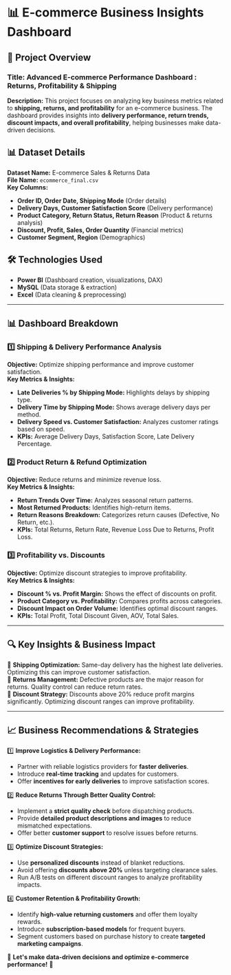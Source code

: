 # 📊 E-commerce Business Insights Dashboard

## 📌 Project Overview
### **Title:** Advanced E-commerce Performance Dashboard : Returns, Profitability & Shipping 
**Description:** This project focuses on analyzing key business metrics related to **shipping, returns, and profitability** for an e-commerce business. The dashboard provides insights into **delivery performance, return trends, discount impacts, and overall profitability**, helping businesses make data-driven decisions.

## 📊 Dataset Details
**Dataset Name:** E-commerce Sales & Returns Data  
**File Name:** `ecommerce_final.csv`  
**Key Columns:**
- **Order ID, Order Date, Shipping Mode** (Order details)
- **Delivery Days, Customer Satisfaction Score** (Delivery performance)
- **Product Category, Return Status, Return Reason** (Product & returns analysis)
- **Discount, Profit, Sales, Order Quantity** (Financial metrics)
- **Customer Segment, Region** (Demographics)

## 🛠️ Technologies Used
- **Power BI** (Dashboard creation, visualizations, DAX)
- **MySQL** (Data storage & extraction)
- **Excel** (Data cleaning & preprocessing)

---

## 📊 Dashboard Breakdown
### **1️⃣ Shipping & Delivery Performance Analysis**
**Objective:** Optimize shipping performance and improve customer satisfaction.  
**Key Metrics & Insights:**
- **Late Deliveries % by Shipping Mode:** Highlights delays by shipping type.
- **Delivery Time by Shipping Mode:** Shows average delivery days per method.
- **Delivery Speed vs. Customer Satisfaction:** Analyzes customer ratings based on speed.
- **KPIs:** Average Delivery Days, Satisfaction Score, Late Delivery Percentage.


### **2️⃣ Product Return & Refund Optimization**
**Objective:** Reduce returns and minimize revenue loss.  
**Key Metrics & Insights:**
- **Return Trends Over Time:** Analyzes seasonal return patterns.
- **Most Returned Products:** Identifies high-return items.
- **Return Reasons Breakdown:** Categorizes return causes (Defective, No Return, etc.).
- **KPIs:** Total Returns, Return Rate, Revenue Loss Due to Returns, Profit Loss.


### **3️⃣ Profitability vs. Discounts**
**Objective:** Optimize discount strategies to improve profitability.  
**Key Metrics & Insights:**
- **Discount % vs. Profit Margin:** Shows the effect of discounts on profit.
- **Product Category vs. Profitability:** Compares profits across categories.
- **Discount Impact on Order Volume:** Identifies optimal discount ranges.
- **KPIs:** Total Profit, Total Discount Given, AOV, Total Sales.


---

## 🔍 Key Insights & Business Impact
📌 **Shipping Optimization:** Same-day delivery has the highest late deliveries. Optimizing this can improve customer satisfaction.  
📌 **Returns Management:** Defective products are the major reason for returns. Quality control can reduce return rates.  
📌 **Discount Strategy:** Discounts above 20% reduce profit margins significantly. Optimizing discount ranges can improve profitability.  

---

## 📈 Business Recommendations & Strategies
1️⃣ **Improve Logistics & Delivery Performance:**  
   - Partner with reliable logistics providers for **faster deliveries**.
   - Introduce **real-time tracking** and updates for customers.
   - Offer **incentives for early deliveries** to improve satisfaction scores.

2️⃣ **Reduce Returns Through Better Quality Control:**  
   - Implement a **strict quality check** before dispatching products.
   - Provide **detailed product descriptions and images** to reduce mismatched expectations.
   - Offer better **customer support** to resolve issues before returns.

3️⃣ **Optimize Discount Strategies:**  
   - Use **personalized discounts** instead of blanket reductions.
   - Avoid offering **discounts above 20%** unless targeting clearance sales.
   - Run A/B tests on different discount ranges to analyze profitability impacts.

4️⃣ **Customer Retention & Profitability Growth:**  
   - Identify **high-value returning customers** and offer them loyalty rewards.
   - Introduce **subscription-based models** for frequent buyers.
   - Segment customers based on purchase history to create **targeted marketing campaigns**.



🚀 **Let's make data-driven decisions and optimize e-commerce performance!** 🚀
